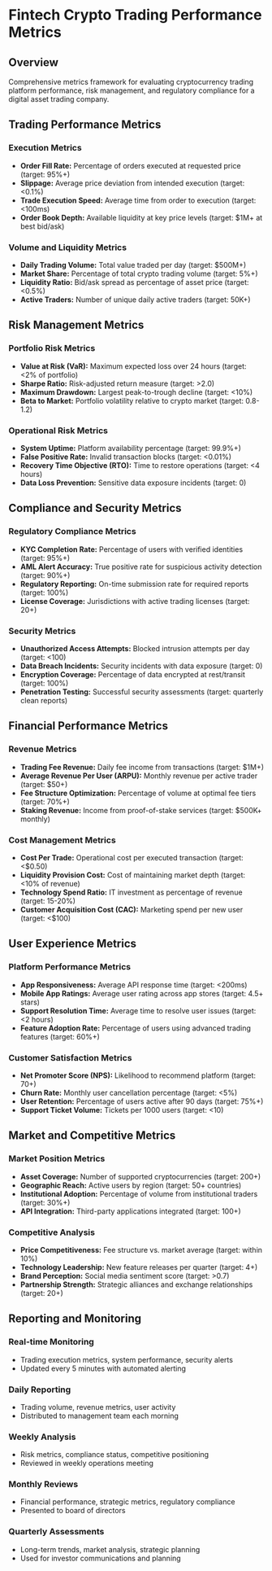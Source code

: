 # Fintech Crypto Trading Performance Metrics

## Overview
Comprehensive metrics framework for evaluating cryptocurrency trading platform performance, risk management, and regulatory compliance for a digital asset trading company.

## Trading Performance Metrics

### Execution Metrics
- **Order Fill Rate:** Percentage of orders executed at requested price (target: 95%+)
- **Slippage:** Average price deviation from intended execution (target: <0.1%)
- **Trade Execution Speed:** Average time from order to execution (target: <100ms)
- **Order Book Depth:** Available liquidity at key price levels (target: $1M+ at best bid/ask)

### Volume and Liquidity Metrics
- **Daily Trading Volume:** Total value traded per day (target: $500M+)
- **Market Share:** Percentage of total crypto trading volume (target: 5%+)
- **Liquidity Ratio:** Bid/ask spread as percentage of asset price (target: <0.5%)
- **Active Traders:** Number of unique daily active traders (target: 50K+)

## Risk Management Metrics

### Portfolio Risk Metrics
- **Value at Risk (VaR):** Maximum expected loss over 24 hours (target: <2% of portfolio)
- **Sharpe Ratio:** Risk-adjusted return measure (target: >2.0)
- **Maximum Drawdown:** Largest peak-to-trough decline (target: <10%)
- **Beta to Market:** Portfolio volatility relative to crypto market (target: 0.8-1.2)

### Operational Risk Metrics
- **System Uptime:** Platform availability percentage (target: 99.9%+)
- **False Positive Rate:** Invalid transaction blocks (target: <0.01%)
- **Recovery Time Objective (RTO):** Time to restore operations (target: <4 hours)
- **Data Loss Prevention:** Sensitive data exposure incidents (target: 0)

## Compliance and Security Metrics

### Regulatory Compliance Metrics
- **KYC Completion Rate:** Percentage of users with verified identities (target: 95%+)
- **AML Alert Accuracy:** True positive rate for suspicious activity detection (target: 90%+)
- **Regulatory Reporting:** On-time submission rate for required reports (target: 100%)
- **License Coverage:** Jurisdictions with active trading licenses (target: 20+)

### Security Metrics
- **Unauthorized Access Attempts:** Blocked intrusion attempts per day (target: <100)
- **Data Breach Incidents:** Security incidents with data exposure (target: 0)
- **Encryption Coverage:** Percentage of data encrypted at rest/transit (target: 100%)
- **Penetration Testing:** Successful security assessments (target: quarterly clean reports)

## Financial Performance Metrics

### Revenue Metrics
- **Trading Fee Revenue:** Daily fee income from transactions (target: $1M+)
- **Average Revenue Per User (ARPU):** Monthly revenue per active trader (target: $50+)
- **Fee Structure Optimization:** Percentage of volume at optimal fee tiers (target: 70%+)
- **Staking Revenue:** Income from proof-of-stake services (target: $500K+ monthly)

### Cost Management Metrics
- **Cost Per Trade:** Operational cost per executed transaction (target: <$0.50)
- **Liquidity Provision Cost:** Cost of maintaining market depth (target: <10% of revenue)
- **Technology Spend Ratio:** IT investment as percentage of revenue (target: 15-20%)
- **Customer Acquisition Cost (CAC):** Marketing spend per new user (target: <$100)

## User Experience Metrics

### Platform Performance Metrics
- **App Responsiveness:** Average API response time (target: <200ms)
- **Mobile App Ratings:** Average user rating across app stores (target: 4.5+ stars)
- **Support Resolution Time:** Average time to resolve user issues (target: <2 hours)
- **Feature Adoption Rate:** Percentage of users using advanced trading features (target: 60%+)

### Customer Satisfaction Metrics
- **Net Promoter Score (NPS):** Likelihood to recommend platform (target: 70+)
- **Churn Rate:** Monthly user cancellation percentage (target: <5%)
- **User Retention:** Percentage of users active after 90 days (target: 75%+)
- **Support Ticket Volume:** Tickets per 1000 users (target: <10)

## Market and Competitive Metrics

### Market Position Metrics
- **Asset Coverage:** Number of supported cryptocurrencies (target: 200+)
- **Geographic Reach:** Active users by region (target: 50+ countries)
- **Institutional Adoption:** Percentage of volume from institutional traders (target: 30%+)
- **API Integration:** Third-party applications integrated (target: 100+)

### Competitive Analysis
- **Price Competitiveness:** Fee structure vs. market average (target: within 10%)
- **Technology Leadership:** New feature releases per quarter (target: 4+)
- **Brand Perception:** Social media sentiment score (target: >0.7)
- **Partnership Strength:** Strategic alliances and exchange relationships (target: 20+)

## Reporting and Monitoring

### Real-time Monitoring
- Trading execution metrics, system performance, security alerts
- Updated every 5 minutes with automated alerting

### Daily Reporting
- Trading volume, revenue metrics, user activity
- Distributed to management team each morning

### Weekly Analysis
- Risk metrics, compliance status, competitive positioning
- Reviewed in weekly operations meeting

### Monthly Reviews
- Financial performance, strategic metrics, regulatory compliance
- Presented to board of directors

### Quarterly Assessments
- Long-term trends, market analysis, strategic planning
- Used for investor communications and planning
